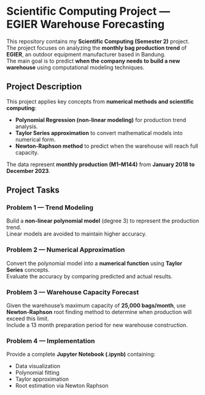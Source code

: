 # Scientific Computing Project — EGIER Warehouse Forecasting

This repository contains my **Scientific Computing (Semester 2)** project.  
The project focuses on analyzing the **monthly bag production trend** of **EGIER**, an outdoor equipment manufacturer based in Bandung.  
The main goal is to predict **when the company needs to build a new warehouse** using computational modeling techniques.

## Project Description

This project applies key concepts from **numerical methods and scientific computing**:
- **Polynomial Regression (non-linear modeling)** for production trend analysis.  
- **Taylor Series approximation** to convert mathematical models into numerical form.  
- **Newton-Raphson method** to predict when the warehouse will reach full capacity.

The data represent **monthly production (M1–M144)** from **January 2018 to December 2023**.

## Project Tasks

### Problem 1 — Trend Modeling
Build a **non-linear polynomial model** (degree 3) to represent the production trend.  
Linear models are avoided to maintain higher accuracy.

### Problem 2 — Numerical Approximation
Convert the polynomial model into a **numerical function** using **Taylor Series** concepts.  
Evaluate the accuracy by comparing predicted and actual results.

### Problem 3 — Warehouse Capacity Forecast
Given the warehouse’s maximum capacity of **25,000 bags/month**, use **Newton-Raphson** root finding method to determine when production will exceed this limit.  
Include a 13 month preparation period for new warehouse construction.

### Problem 4 — Implementation
Provide a complete **Jupyter Notebook (.ipynb)** containing:
- Data visualization  
- Polynomial fitting  
- Taylor approximation  
- Root estimation via Newton Raphson  
